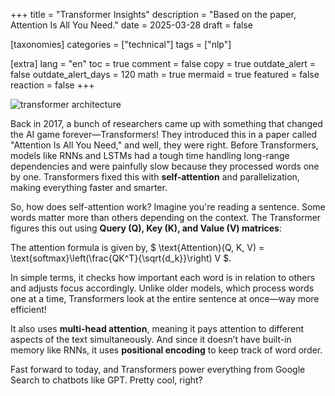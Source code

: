 +++
title = "Transformer Insights"
description = "Based on the paper, Attention Is All You Need."
date = 2025-03-28
draft = false

[taxonomies]
categories = ["technical"]
tags = ["nlp"]

[extra]
lang = "en"
toc = true
comment = false
copy = true
outdate_alert = false
outdate_alert_days = 120
math = true
mermaid = true
featured = false
reaction = false
+++

![transformer architecture](/img/transformer-insights/img1.avif)

Back in 2017, a bunch of researchers came up with something that changed the AI game forever—Transformers! They introduced this in a paper called "Attention Is All You Need," and well, they were right. Before Transformers, models like RNNs and LSTMs had a tough time handling long-range dependencies and were painfully slow because they processed words one by one. Transformers fixed this with **self-attention** and parallelization, making everything faster and smarter.

So, how does self-attention work? Imagine you're reading a sentence. Some words matter more than others depending on the context. The Transformer figures this out using **Query (Q), Key (K), and Value (V) matrices**:

The attention formula is given by, $ \text{Attention}(Q, K, V) = \text{softmax}\left(\frac{QK^T}{\sqrt{d_k}}\right) V $.

In simple terms, it checks how important each word is in relation to others and adjusts focus accordingly. Unlike older models, which process words one at a time, Transformers look at the entire sentence at once—way more efficient!

It also uses **multi-head attention**, meaning it pays attention to different aspects of the text simultaneously. And since it doesn’t have built-in memory like RNNs, it uses **positional encoding** to keep track of word order.

Fast forward to today, and Transformers power everything from Google Search to chatbots like GPT. Pretty cool, right?


